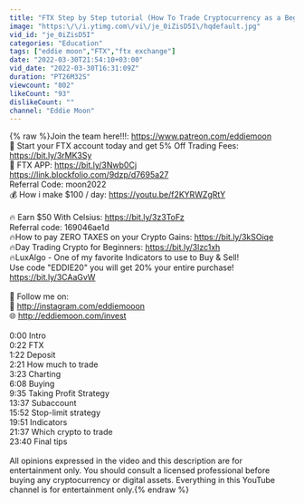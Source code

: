 ```yaml
---
title: "FTX Step by Step tutorial (How To Trade Cryptocurrency as a Beginner)"
image: "https:\/\/i.ytimg.com\/vi\/je_0iZisD5I\/hqdefault.jpg"
vid_id: "je_0iZisD5I"
categories: "Education"
tags: ["eddie moon","FTX","ftx exchange"]
date: "2022-03-30T21:54:10+03:00"
vid_date: "2022-03-30T16:31:09Z"
duration: "PT26M32S"
viewcount: "802"
likeCount: "93"
dislikeCount: ""
channel: "Eddie Moon"
---
```

{% raw %}Join the team here!!!: <a rel="nofollow" target="blank" href="https://www.patreon.com/eddiemoon">https://www.patreon.com/eddiemoon</a><br />💸 Start your FTX account today and get 5% Off Trading Fees: <a rel="nofollow" target="blank" href="https://bit.ly/3rMK3Sy">https://bit.ly/3rMK3Sy</a><br />💸 FTX APP: <a rel="nofollow" target="blank" href="https://bit.ly/3Nwb0Cj">https://bit.ly/3Nwb0Cj</a><br /><a rel="nofollow" target="blank" href="https://link.blockfolio.com/9dzp/d7695a27">https://link.blockfolio.com/9dzp/d7695a27</a><br />Referral Code: moon2022<br />💰 How i make $100 / day: <a rel="nofollow" target="blank" href="https://youtu.be/f2KYRWZgRtY">https://youtu.be/f2KYRWZgRtY</a><br /><br />🔥 Earn $50 With Celsius: <a rel="nofollow" target="blank" href="https://bit.ly/3z3ToFz">https://bit.ly/3z3ToFz</a><br />Referral code: 169046ae1d<br />🔥How to pay ZERO TAXES on your Crypto Gains: <a rel="nofollow" target="blank" href="https://bit.ly/3kSOiqe">https://bit.ly/3kSOiqe</a><br />🔥Day Trading Crypto for Beginners: <a rel="nofollow" target="blank" href="https://bit.ly/3lzc1xh">https://bit.ly/3lzc1xh</a><br />🔥LuxAlgo - One of my favorite Indicators to use to Buy &amp; Sell! <br />Use code &quot;EDDIE20&quot; you will get 20% your entire purchase!<br /><a rel="nofollow" target="blank" href="https://bit.ly/3CAaGvW">https://bit.ly/3CAaGvW</a> <br /><br />💯 Follow me on:<br />📸 <a rel="nofollow" target="blank" href="http://instagram.com/eddiemooon">http://instagram.com/eddiemooon</a><br />🌐 <a rel="nofollow" target="blank" href="http://eddiemoon.com/invest">http://eddiemoon.com/invest</a><br /><br />0:00 Intro<br />0:22 FTX<br />1:22 Deposit <br />2:21 How much to trade<br />3:23 Charting <br />6:08 Buying<br />9:35 Taking Profit Strategy <br />13:37 Subaccount <br />15:52 Stop-limit strategy<br />19:51 Indicators <br />21:37 Which crypto to trade<br />23:40 Final tips <br /><br />All opinions expressed in the video and this description are for entertainment only.  You should consult a licensed professional before buying any cryptocurrency or digital assets.  Everything in this YouTube channel is for entertainment only.{% endraw %}
